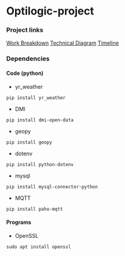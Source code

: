 # Optilogic-project

### Project links

[Work Breakdown](https://drive.google.com/file/d/1iMC1FQzW6bhS0jN7dJkPCXaHBpxsfDaL/view?usp=sharing)
[Technical Diagram](https://drive.google.com/file/d/1eoPbQ9c4ULF-eIwRau-M4J5fC3bIBs9u/view?usp=sharing)
[Timeline](https://drive.google.com/file/d/1zMwcRlzuCE3IUbn0epijaVL9Zycas9T-/view?usp=sharing)

### Dependencies

#### Code (python)

- yr_weather

```pip install yr_weather```

- DMI

```pip install dmi-open-data```

- geopy

```pip install geopy```

- dotenv

```pip install python-dotenv```

- mysql

```pip install mysql-connector-python```

- MQTT

```pip install paho-mqtt```

#### Programs

- OpenSSL

```sudo apt install openssl```